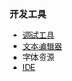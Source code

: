 ### 开发工具

+ [调试工具](调试工具/README.md)
+ [文本编辑器](文本编辑器/README.md)
+ [字体资源](字体资源/README.md)
+ [IDE](IDE/README.md)